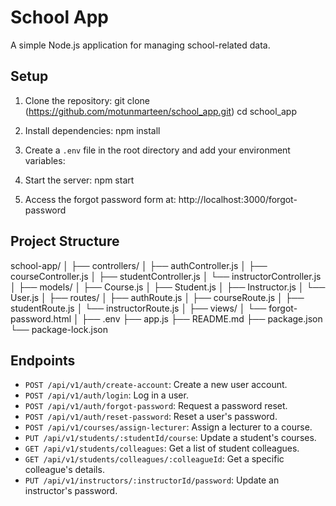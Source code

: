 # School App

A simple Node.js application for managing school-related data.

## Setup

1. Clone the repository: 
git clone (https://github.com/motunmarteen/school_app.git)
cd school_app

2. Install dependencies: npm install

3. Create a `.env` file in the root directory and add your environment variables:

4. Start the server: npm start

5. Access the forgot password form at: http://localhost:3000/forgot-password

## Project Structure

school-app/
│
├── controllers/
│ ├── authController.js
│ ├── courseController.js
│ ├── studentController.js
│ └── instructorController.js
│
├── models/
│ ├── Course.js
│ ├── Student.js
│ ├── Instructor.js
│ └── User.js
│
├── routes/
│ ├── authRoute.js
│ ├── courseRoute.js
│ ├── studentRoute.js
│ └── instructorRoute.js
│
├── views/
│ └── forgot-password.html
│
├── .env
├── app.js
├── README.md
├── package.json
└── package-lock.json


## Endpoints

- `POST /api/v1/auth/create-account`: Create a new user account.
- `POST /api/v1/auth/login`: Log in a user.
- `POST /api/v1/auth/forgot-password`: Request a password reset.
- `POST /api/v1/auth/reset-password`: Reset a user's password.
- `POST /api/v1/courses/assign-lecturer`: Assign a lecturer to a course.
- `PUT /api/v1/students/:studentId/course`: Update a student's courses.
- `GET /api/v1/students/colleagues`: Get a list of student colleagues.
- `GET /api/v1/students/colleagues/:colleagueId`: Get a specific colleague's details.
- `PUT /api/v1/instructors/:instructorId/password`: Update an instructor's password.
